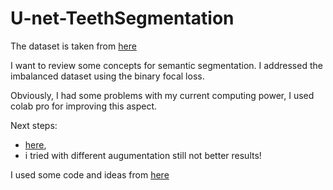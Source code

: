 # U-net-TeethSegmentation

The dataset is taken from [here](https://www.kaggle.com/datasets/humansintheloop/teeth-segmentation-on-dental-x-ray-images)

I want to review some concepts for semantic segmentation.
I addressed the imbalanced dataset using the binary focal loss.

Obviously, I had some problems with my current computing power, I used colab pro for improving this aspect.

Next steps:
- [here](https://blog.cardiogr.am/4-ways-to-debug-your-deep-neural-network-e5edb14a12d7),
- i tried with different augumentation still not better results!


I used some code and ideas from [here](https://www.youtube.com/@DigitalSreeni)
